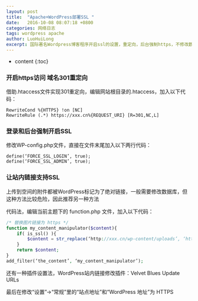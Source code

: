 ```yaml
---
layout: post
title:  "Apache+WordPress部署SSL "
date:   2016-10-08 08:07:18 +0800
categories: 网络日志
tags: wordpress apache
author: LuoHuiLong
excerpt: 国际著名Wordpress博客程序开启ssl的设置，重定向，后台强制https，不修改数据库设置站内链接支持ssl
---
```


* content
{:toc}

### 开启https访问 域名301重定向 ###

借助.htaccess文件实现301重定向，编辑网站根目录的.htaccess，加入以下代码：

    RewriteCond %{HTTPS} !on [NC]
    RewriteRule (.*) https://xxx.cn%{REQUEST_URI} [R=301,NC,L]

### 登录和后台强制开启SSL ###

修改WP-config.php文件，直接在文件末尾加入以下两行代码：

    define(‘FORCE_SSL_LOGIN’, true);
    define(‘FORCE_SSL_ADMIN’, true);

### 让站内链接支持SSL ###

上传到空间的附件都被WordPress标记为了绝对链接，一般需要修改数据库，但这种方法比较危险，因此推荐另一种方法

代码法，编辑当前主题下的 function.php 文件，加入以下代码：

```php
/* 替换图片链接为 https */
function my_content_manipulator($content){
    if( is_ssl() ){
        $content = str_replace(‘http://xxx.cn/wp-content/uploads’, ‘https://xxx.cn/wp-content/uploads’, $content);
    }
    return $content;
}
add_filter(‘the_content’, ‘my_content_manipulator’);
```

还有一种插件设置法，WordPress站内链接修改插件：Velvet Blues Update URLs

最后在修改“设置”→“常规”里的“站点地址”和“WordPress 地址”为 HTTPS
